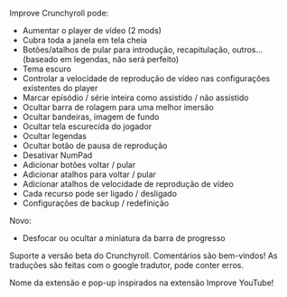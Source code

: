 Improve Crunchyroll pode:
 - Aumentar o player de vídeo (2 mods)
 - Cubra toda a janela em tela cheia
 - Botões/atalhos de pular para introdução, recapitulação, outros... (baseado em legendas, não será perfeito)
 - Tema escuro
 - Controlar a velocidade de reprodução de vídeo nas configurações existentes do player
 - Marcar episódio / série inteira como assistido / não assistido
 - Ocultar barra de rolagem para uma melhor imersão
 - Ocultar bandeiras,  imagem de fundo
 - Ocultar tela escurecida do jogador
 - Ocultar legendas
 - Ocultar botão de pausa de reprodução
 - Desativar NumPad
 - Adicionar botões voltar / pular
 - Adicionar atalhos para voltar / pular
 - Adicionar atalhos de velocidade de reprodução de vídeo
 - Cada recurso pode ser ligado / desligado
 - Configurações de backup / redefinição

Novo:
- Desfocar ou ocultar a miniatura da barra de progresso

Suporte a versão beta do Crunchyroll.
Comentários são bem-vindos!
As traduções são feitas com o google tradutor, pode conter erros.

Nome da extensão e pop-up inspirados na extensão Improve YouTube!
